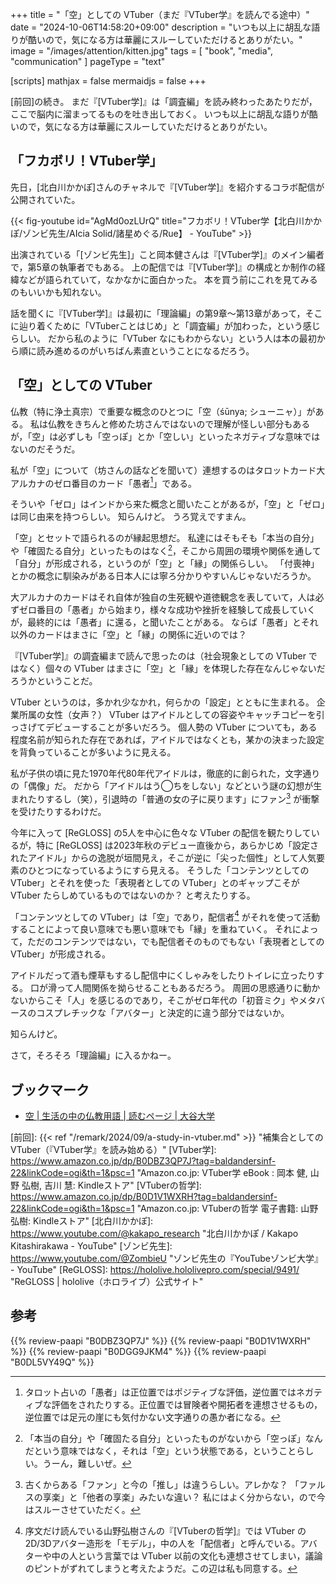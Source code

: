 +++
title = "「空」としての VTuber（まだ『VTuber学』を読んでる途中）"
date =  "2024-10-06T14:58:20+09:00"
description = "いつも以上に胡乱な語りが酷いので，気になる方は華麗にスルーしていただけるとありがたい。"
image = "/images/attention/kitten.jpg"
tags = [ "book", "media", "communication" ]
pageType = "text"

[scripts]
  mathjax = false
  mermaidjs = false
+++

[前回]の続き。
まだ『[VTuber学]』は「調査編」を読み終わったあたりだが，ここで脳内に溜まってるものを吐き出しておく。
いつも以上に胡乱な語りが酷いので，気になる方は華麗にスルーしていただけるとありがたい。

## 「フカボリ！VTuber学」

先日，[北白川かかぽ]さんのチャネルで『[VTuber学]』を紹介するコラボ配信が公開されていた。

{{< fig-youtube id="AgMd0ozLUrQ" title="フカボリ！VTuber学【北白川かかぽ/ゾンビ先生/AIcia Solid/諸星めぐる/Rue】 - YouTube" >}}

出演されている「[ゾンビ先生]」こと岡本健さんは『[VTuber学]』のメイン編者で，第5章の執筆者でもある。
上の配信では『[VTuber学]』の構成とか制作の経緯などが語られていて，なかなかに面白かった。
本を買う前にこれを見てみるのもいいかも知れない。

話を聞くに『[VTuber学]』は最初に「理論編」の第9章〜第13章があって，そこに辿り着くために「VTuberことはじめ」と「調査編」が加わった，という感じらしい。
だから私のように「VTuber なにもわからない」という人は本の最初から順に読み進めるのがいちばん素直ということになるだろう。

## 「空」としての VTuber

仏教（特に浄土真宗）で重要な概念のひとつに「空（śūnya; シューニャ）」がある。
私は仏教をきちんと修めた坊さんではないので理解が怪しい部分もあるが，「空」は必ずしも「空っぽ」とか「空しい」といったネガティブな意味ではないのだそうだ。

私が「空」について（坊さんの話などを聞いて）連想するのはタロットカード大アルカナのゼロ番目のカード「愚者[^z1]」である。

[^z1]: タロット占いの「愚者」は正位置ではポジティブな評価，逆位置ではネガティブな評価をされたりする。正位置では冒険者や開拓者を連想させるもの，逆位置では足元の崖にも気付かない文字通りの愚か者になる。

そういや「ゼロ」はインドから来た概念と聞いたことがあるが，「空」と「ゼロ」は同じ由来を持つらしい。
知らんけど。
うろ覚えですまん。

「空」とセットで語られるのが縁起思想だ。
私達にはそもそも「本当の自分」や「確固たる自分」といったものはなく[^k1]，そこから周囲の環境や関係を通して「自分」が形成される，というのが「空」と「縁」の関係らしい。
「付喪神」とかの概念に馴染みがある日本人には寧ろ分かりやすいんじゃないだろうか。

[^k1]: 「本当の自分」や「確固たる自分」といったものがないから「空っぽ」なんだという意味ではなく，それは「空」という状態である，ということらしい。うーん，難しいぜ。

大アルカナのカードはそれ自体が独自の生死観や道徳観念を表していて，人は必ずゼロ番目の「愚者」から始まり，様々な成功や挫折を経験して成長していくが，最終的には「愚者」に還る，と聞いたことがある。
ならば「愚者」とそれ以外のカードはまさに「空」と「縁」の関係に近いのでは？

『[VTuber学]』の調査編まで読んで思ったのは（社会現象としての VTuber ではなく）個々の VTuber はまさに「空」と「縁」を体現した存在なんじゃないだろうかということだ。

VTuber というのは，多かれ少なかれ，何らかの「設定」とともに生まれる。
企業所属の女性（女声？） VTuber はアイドルとしての容姿やキャッチコピーを引っさげてデビューすることが多いだろう。
個人勢の VTuber についても，ある程度名前が知られた存在であれば，アイドルではなくとも，某かの決まった設定を背負っていることが多いように見える。

私が子供の頃に見た1970年代80年代アイドルは，徹底的に創られた，文字通りの「偶像」だ。
だから「アイドルはう◯ちをしない」などという謎の幻想が生まれたりするし（笑），引退時の「普通の女の子に戻ります」にファン[^f1] が衝撃を受けたりするわけだ。

[^f1]: 古くからある「ファン」と今の「推し」は違うらしい。アレかな？ 「ファルスの享楽」と「他者の享楽」みたいな違い？ 私にはよく分からない，ので今はスルーさせていただく。

今年に入って [ReGLOSS] の5人を中心に色々な VTuber の配信を観たりしているが，特に [ReGLOSS] は2023年秋のデビュー直後から，あらかじめ「設定されたアイドル」からの逸脱が垣間見え，そこが逆に「尖った個性」として人気要素のひとつになっているようにすら見える。
そうした「コンテンツとしての VTuber」とそれを使った「表現者としての VTuber」とのギャップこそが VTuber たらしめているものではないのか？ と考えたりする。

「コンテンツとしての VTuber」は「空」であり，配信者[^v1] がそれを使って活動することによって良い意味でも悪い意味でも「縁」を重ねていく。
それによって，ただのコンテンツではない，でも配信者そのものでもない「表現者としての VTuber」が形成される。

[^v1]: 序文だけ読んでいる山野弘樹さんの『[VTuberの哲学]』では VTuber の2D/3Dアバター造形を「モデル」，中の人を「配信者」と呼んでいる。アバターや中の人という言葉では VTuber 以前の文化も連想させてしまい，議論のピントがずれてしまうと考えたようだ。この辺は私も同意する。

アイドルだって酒も煙草もするし配信中にくしゃみをしたりトイレに立ったりする。
口が滑って人間関係を拗らせることもあるだろう。
周囲の思惑通りに動かないからこそ「人」を感じるのであり，そこがゼロ年代の「初音ミク」やメタバースのコスプレチックな「アバター」と決定的に違う部分ではないか。

知らんけど。

さて，そろそろ「理論編」に入るかねー。

## ブックマーク

- [空 | 生活の中の仏教用語 | 読むページ | 大谷大学](https://www.otani.ac.jp/yomu_page/b_yougo/nab3mq0000000qvz.html)

[前回]: {{< ref "/remark/2024/09/a-study-in-vtuber.md" >}} "補集合としての VTuber（『VTuber学』を読み始める）"
[VTuber学]: https://www.amazon.co.jp/dp/B0DBZ3QP7J?tag=baldandersinf-22&linkCode=ogi&th=1&psc=1 "Amazon.co.jp: VTuber学 eBook : 岡本 健, 山野 弘樹, 吉川 慧: Kindleストア"
[VTuberの哲学]: https://www.amazon.co.jp/dp/B0D1V1WXRH?tag=baldandersinf-22&linkCode=ogi&th=1&psc=1 "Amazon.co.jp: VTuberの哲学 電子書籍: 山野 弘樹: Kindleストア"
[北白川かかぽ]: https://www.youtube.com/@kakapo_research "北白川かかぽ / Kakapo Kitashirakawa - YouTube"
[ゾンビ先生]: https://www.youtube.com/@ZombieU "ゾンビ先生の『YouTubeゾンビ大学』 - YouTube"
[ReGLOSS]: https://hololive.hololivepro.com/special/9491/ "ReGLOSS | hololive（ホロライブ）公式サイト"

## 参考

{{% review-paapi "B0DBZ3QP7J" %}} <!-- VTuber学 -->
{{% review-paapi "B0D1V1WXRH" %}} <!-- VTuberの哲学 -->
{{% review-paapi "B0DGG9JKM4" %}} <!-- フィーリングラデーション Feelingradation ReGLOSS フィーリングラデーション -->
{{% review-paapi "B0DL5VY49Q" %}} <!-- まいたけダンス 儒烏風亭らでん -->
